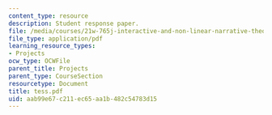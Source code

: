 ```yaml
---
content_type: resource
description: Student response paper.
file: /media/courses/21w-765j-interactive-and-non-linear-narrative-theory-and-practice-spring-2004/aab99e67c211ec65aa1b482c54783d15_tess.pdf
file_type: application/pdf
learning_resource_types:
- Projects
ocw_type: OCWFile
parent_title: Projects
parent_type: CourseSection
resourcetype: Document
title: tess.pdf
uid: aab99e67-c211-ec65-aa1b-482c54783d15
---
```

